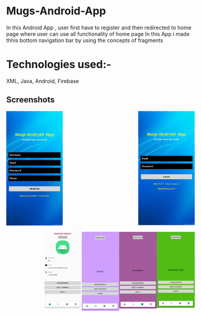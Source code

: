 # Mugs-Android-App
In this Android App , user first have to register and then redirected to home page  where user can use all functionality of home page
In this App i made thhis bottom navigation bar by using the concepts of fragments


# Technologies used:-
XML, Java, Android, Firebase


Screenshots
-----------

<img align="right" src="screenshots/7.jpeg" img width="30%" alt="Login page" title="Login Page"> 


<img width="30%" src="screenshots/1.jpeg" />

&nbsp;
<img align="right" src="screenshots/6.jpeg" img width="20%" alt="Login page" title="Login Page"> 
<img align="right" src="screenshots/5.jpeg" img width="20%" alt="Login page" title="Login Page"> 
<img align="right" src="screenshots/4.jpeg" img width="20%" alt="Login page" title="Login Page"> 
<img align="right" src="screenshots/3.jpeg" img width="20%" alt="Login page" title="Login Page"> 

